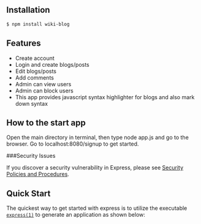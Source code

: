 ## Installation

```bash
$ npm install wiki-blog
```

## Features

  * Create account
  * Login and create blogs/posts
  * Edit blogs/posts
  * Add comments
  * Admin can view users
  * Admin can block users
  * This app provides javascript syntax highlighter for blogs and also mark down syntax

## How to the start app
Open the main directory in terminal, then type
node app.js and go to the browser.
Go to localhost:8080/signup
to get started.

###Security Issues

If you discover a security vulnerability in Express, please see [Security Policies and Procedures](Security.md).

## Quick Start

  The quickest way to get started with express is to utilize the executable [`express(1)`](https://github.com/expressjs/generator) to generate an application as shown below:
